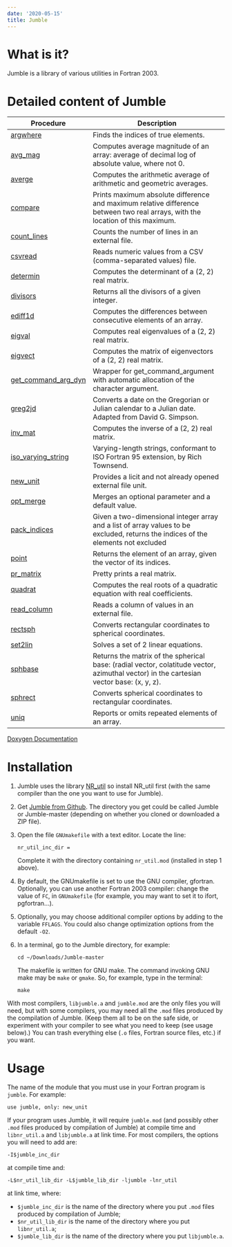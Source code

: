 ```yaml
---
date: '2020-05-15'
title: Jumble
---
```


What is it?
===========

Jumble is a library of various utilities in Fortran 2003.

Detailed content of Jumble
==========================

Procedure | Description
--------- | ----------
[argwhere](https://www.lmd.jussieu.fr/~lguez/Jumble_Doxygen_html/argwhere_8f90_source.html) | Finds the indices of true elements.
[avg\_mag](https://www.lmd.jussieu.fr/~lguez/Jumble_Doxygen_html/avg__mag_8f90_source.html) | Computes average magnitude of an array: average of decimal log of absolute value, where not 0.
[averge](https://www.lmd.jussieu.fr/~lguez/Jumble_Doxygen_html/averge_8f90_source.html) | Computes the arithmetic average of arithmetic and geometric averages.
[compare](https://www.lmd.jussieu.fr/~lguez/Jumble_Doxygen_html/compare_8f90_source.html) | Prints maximum absolute difference and maximum relative difference between two real arrays, with the location of this maximum.
[count\_lines](https://www.lmd.jussieu.fr/~lguez/Jumble_Doxygen_html/count__lines_8f90_source.html) | Counts the number of lines in an external file.
[csvread](https://www.lmd.jussieu.fr/~lguez/Jumble_Doxygen_html/csvread_8f90_source.html) | Reads numeric values from a CSV (comma-separated values) file.
[determin](https://www.lmd.jussieu.fr/~lguez/Jumble_Doxygen_html/determin_8f90_source.html) | Computes the determinant of a (2, 2) real matrix.
[divisors](https://www.lmd.jussieu.fr/~lguez/Jumble_Doxygen_html/divisors_8f90_source.html) | Returns all the divisors of a given integer.
[ediff1d](https://www.lmd.jussieu.fr/~lguez/Jumble_Doxygen_html/ediff1d_8f90_source.html) | Computes the differences between consecutive elements of an array.
[eigval](https://www.lmd.jussieu.fr/~lguez/Jumble_Doxygen_html/eigval_8f90_source.html) | Computes real eigenvalues of a (2, 2) real matrix.
[eigvect](https://www.lmd.jussieu.fr/~lguez/Jumble_Doxygen_html/eigvect_8f90_source.html) | Computes the matrix of eigenvectors of a (2, 2) real matrix.
[get\_command\_arg\_dyn](https://www.lmd.jussieu.fr/~lguez/Jumble_Doxygen_html/get__command__arg__dyn_8f90_source.html) | Wrapper for get\_command\_argument with automatic allocation of the character argument.
[greg2jd](https://www.lmd.jussieu.fr/~lguez/Jumble_Doxygen_html/greg2jd_8f90_source.html) | Converts a date on the Gregorian or Julian calendar to a Julian date. Adapted from David G. Simpson.
[inv\_mat](https://www.lmd.jussieu.fr/~lguez/Jumble_Doxygen_html/inv__mat_8f90_source.html) | Computes the inverse of a (2, 2) real matrix.
[iso\_varying\_string](https://www.lmd.jussieu.fr/~lguez/Jumble_Doxygen_html/iso__varying__string_8f90_source.html) | Varying-length strings, conformant to ISO Fortran 95 extension, by Rich Townsend.
[new\_unit](https://www.lmd.jussieu.fr/~lguez/Jumble_Doxygen_html/new__unit_8f90_source.html) | Provides a licit and not already opened external file unit.
[opt\_merge](https://www.lmd.jussieu.fr/~lguez/Jumble_Doxygen_html/opt__merge_8f90_source.html) | Merges an optional parameter and a default value.
[pack\_indices](https://www.lmd.jussieu.fr/~lguez/Jumble_Doxygen_html/pack__indices_8f90_source.html) | Given a two-dimensional integer array and a list of array values to be excluded, returns the indices of the elements not excluded
[point](https://www.lmd.jussieu.fr/~lguez/Jumble_Doxygen_html/point_8f90_source.html) | Returns the element of an array, given the vector of its indices.
[pr\_matrix](https://www.lmd.jussieu.fr/~lguez/Jumble_Doxygen_html/pr__matrix_8f90_source.html) | Pretty prints a real matrix.
[quadrat](https://www.lmd.jussieu.fr/~lguez/Jumble_Doxygen_html/quadrat_8f90_source.html) | Computes the real roots of a quadratic equation with real coefficients.
[read\_column](https://www.lmd.jussieu.fr/~lguez/Jumble_Doxygen_html/read__column_8f90_source.html) | Reads a column of values in an external file.
[rectsph](https://www.lmd.jussieu.fr/~lguez/Jumble_Doxygen_html/spherical_8f90_source.html) | Converts rectangular coordinates to spherical coordinates.
[set2lin](https://www.lmd.jussieu.fr/~lguez/Jumble_Doxygen_html/set2lin_8f90_source.html) | Solves a set of 2 linear equations.
[sphbase](https://www.lmd.jussieu.fr/~lguez/Jumble_Doxygen_html/spherical_8f90_source.html) | Returns the matrix of the spherical base: (radial vector, colatitude vector, azimuthal vector) in the cartesian vector base: (x, y, z).
[sphrect](https://www.lmd.jussieu.fr/~lguez/Jumble_Doxygen_html/spherical_8f90_source.html) | Converts spherical coordinates to rectangular coordinates.
[uniq](https://www.lmd.jussieu.fr/~lguez/Jumble_Doxygen_html/uniq_8f90_source.html) | Reports or omits repeated elements of an array.

[Doxygen Documentation](https://www.lmd.jussieu.fr/~lguez/Jumble_Doxygen_html/index.html)

Installation
============

1.  Jumble uses the library
    [NR\_util](https://www.lmd.jussieu.fr/~lguez/NR_util_site/index.html)
    so install NR\_util first (with the same compiler than the one you
    want to use for Jumble).
2.  Get [Jumble from Github](https://github.com/lguez/Jumble). The
    directory you get could be called Jumble or Jumble-master (depending
    on whether you cloned or downloaded a ZIP file).
3.  Open the file `GNUmakefile` with a text editor. Locate the line:

        nr_util_inc_dir =


    Complete it with the directory containing `nr_util.mod` (installed
    in step 1 above).

4.  By default, the GNUmakefile is set to use the GNU compiler,
    gfortran. Optionally, you can use another Fortran 2003 compiler:
    change the value of `FC`, in `GNUmakefile` (for example, you may
    want to set it to ifort, pgfortran...).
5.  Optionally, you may choose additional compiler options by adding to
    the variable `FFLAGS`. You could also change optimization options
    from the default `-O2`.
6.  In a terminal, go to the Jumble directory, for example:

        cd ~/Downloads/Jumble-master

    The makefile is written for GNU make. The command invoking GNU make
    may be `make` or `gmake`. So, for example, type in the terminal:

        make

With most compilers, `libjumble.a` and `jumble.mod` are the only files
you will need, but with some compilers, you may need all the `.mod`
files produced by the compilation of Jumble. (Keep them all to be on the
safe side, or experiment with your compiler to see what you need to keep
(see usage below).) You can trash everything else (`.o` files, Fortran
source files, etc.) if you want.

Usage
=====

The name of the module that you must use in your Fortran program is
`jumble`. For example:

    use jumble, only: new_unit

If your program uses Jumble, it will require `jumble.mod` (and possibly
other `.mod` files produced by compilation of Jumble) at compile time
and `libnr_util.a` and `libjumble.a` at link time. For most compilers,
the options you will need to add are:

    -I$jumble_inc_dir

at compile time and:

    -L$nr_util_lib_dir -L$jumble_lib_dir -ljumble -lnr_util

at link time, where:

-   `$jumble_inc_dir` is the name of the directory where you put `.mod`
    files produced by compilation of Jumble;
-   `$nr_util_lib_dir` is the name of the directory where you put
    `libnr_util.a`;
-   `$jumble_lib_dir` is the name of the directory where you put
    `libjumble.a`.
